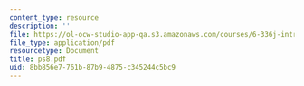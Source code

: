 ```yaml
---
content_type: resource
description: ''
file: https://ol-ocw-studio-app-qa.s3.amazonaws.com/courses/6-336j-introduction-to-numerical-simulation-sma-5211-fall-2003/8bb856e7761b87b94875c345244c5bc9_ps8.pdf
file_type: application/pdf
resourcetype: Document
title: ps8.pdf
uid: 8bb856e7-761b-87b9-4875-c345244c5bc9
---
```

